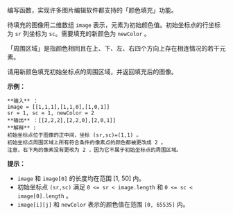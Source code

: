 编写函数，实现许多图片编辑软件都支持的「颜色填充」功能。

待填充的图像用二维数组 `image` 表示，元素为初始颜色值。初始坐标点的行坐标为 `sr` 列坐标为 `sc`。需要填充的新颜色为 `newColor`
。

「周围区域」是指颜色相同且在上、下、左、右四个方向上存在相连情况的若干元素。

请用新颜色填充初始坐标点的周围区域，并返回填充后的图像。

**示例：**

    
    
    **输入** ：
    image = [[1,1,1],[1,1,0],[1,0,1]] 
    sr = 1, sc = 1, newColor = 2
    **输出** ：[[2,2,2],[2,2,0],[2,0,1]]
    **解释** : 
    初始坐标点位于图像的正中间，坐标 (sr,sc)=(1,1) 。
    初始坐标点周围区域上所有符合条件的像素点的颜色都被更改成 2 。
    注意，右下角的像素没有更改为 2 ，因为它不属于初始坐标点的周围区域。
    

**提示：**

  * `image` 和 `image[0]` 的长度均在范围 [1, 50] 内。
  * 初始坐标点 `(sr,sc)` 满足 `0 <= sr < image.length` 和 `0 <= sc < image[0].length` 。
  * `image[i][j]` 和 `newColor` 表示的颜色值在范围 `[0, 65535]` 内。

